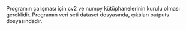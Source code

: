 Programın çalışması için cv2 ve numpy kütüphanelerinin kurulu olması gereklidir. 
Programın veri seti dataset dosyasında, çıktıları outputs dosyasındadır.
